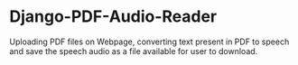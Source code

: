 # Django-PDF-Audio-Reader
Uploading PDF files on Webpage, converting text present in PDF to speech and save the speech audio as a file available for user to download.
